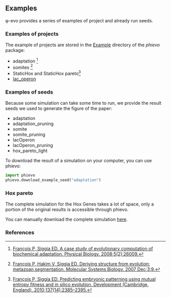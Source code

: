 ## Examples

φ-evo provides a series of examples of project and already run seeds.

### Examples of projects

The example of projects are stored in the [Example](https://github.com/phievo/phievo/tree/master/Examples) directory of the *phievo* package:

 - adaptation [^1]
 - somites [^2]
 - StaticHox and StaticHox pareto[^3]
 - [lac_operon](example-lac-operon.html)

### Examples of seeds

Because some simulation can take some time to run, we provide the result seeds we used to generate the figure of the paper:

 - adaptation
 - adaptation_pruning
 - somite
 - somite_pruning
 - lacOperon
 - lacOperon_pruning
 - hox_pareto_light
 
 To download the result of a simulation on your computer, you can use phievo:
 
```python 
import phievo
phievo.download_example_seed("adaptation")
```
 
### Hox pareto
 
 The complete simulation for the Hox Genes takes a lot of space, only a portion of the original results is accessible through phievo.
 
 You can manually download the complete simulation [here](https://mcgill-my.sharepoint.com/personal/adrien_henry_mail_mcgill_ca/_layouts/15/guestaccess.aspx?docid=0f1beb049ce8d4a648261a691f3116cd3&authkey=AUsBUDDWzFpkWDjGIo6n5X4).
 
### References


[^1]: [François P, Siggia ED. A case study of evolutionary computation of biochemical adaptation. Physical Biology. 2008;5(2):26009.](http://iopscience.iop.org/article/10.1088/1478-3975/5/2/026009/meta;jsessionid=63E2805FAE2CE62F041C2DE212DDB0C1.ip-10-40-1-105)

[^2]: [François P, Hakim V, Siggia ED. Deriving structure from evolution: metazoan segmentation. Molecular Systems Biology. 2007 Dec;3:9.](http://msb.embopress.org/content/3/1/154.long)
   
[^3]: [François P, Siggia ED. Predicting embryonic patterning using mutual entropy fitness and in silico evolution. Development (Cambridge, England). 2010;137(14):2385–2395.](http://dev.biologists.org/content/137/14/2385)


